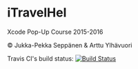 # iTravelHel
Xcode Pop-Up Course 2015-2016

© Jukka-Pekka Seppänen & Arttu Ylhävuori

Travis CI's build status:
[![Build Status](https://travis-ci.org/areee/iTravelHel.svg)](https://travis-ci.org/areee/iTravelHel)

